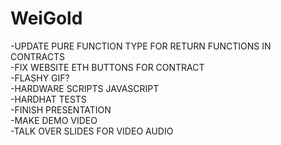 # WeiGold
-UPDATE PURE FUNCTION TYPE FOR RETURN FUNCTIONS IN CONTRACTS\
-FIX WEBSITE ETH BUTTONS FOR CONTRACT\
-FLASHY GIF?\
-HARDWARE SCRIPTS JAVASCRIPT\
-HARDHAT TESTS\
-FINISH PRESENTATION\
-MAKE DEMO VIDEO\
-TALK OVER SLIDES FOR VIDEO AUDIO
